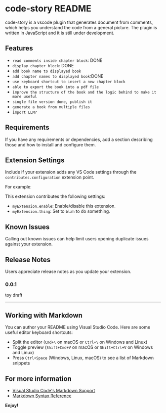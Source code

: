 # code-story README

code-story is a vscode plugin that generates document from comments, which helps you understand the code from a general picture. The plugin is written in JavaScript and it is still under development.
## Features
* `read comments inside chapter block`: DONE 
* `display chapter block`: DONE
* `add book name to displayed book`
* `add chapter names to displayed book`:DONE
* `use keyboard shortcut to insert a new chapter block`
* `able to export the book into a pdf file`
* `improve the structure of the book and the logic behind to make it more useful`
* `single file version done, publish it `
* `generate a book from multiple files`
* `import LLM?`
## Requirements

If you have any requirements or dependencies, add a section describing those and how to install and configure them.

## Extension Settings

Include if your extension adds any VS Code settings through the `contributes.configuration` extension point.

For example:

This extension contributes the following settings:

* `myExtension.enable`: Enable/disable this extension.
* `myExtension.thing`: Set to `blah` to do something.

## Known Issues

Calling out known issues can help limit users opening duplicate issues against your extension.

## Release Notes

Users appreciate release notes as you update your extension.

### 0.0.1
toy draft



---

## Working with Markdown

You can author your README using Visual Studio Code.  Here are some useful editor keyboard shortcuts:

* Split the editor (`Cmd+\` on macOS or `Ctrl+\` on Windows and Linux)
* Toggle preview (`Shift+Cmd+V` on macOS or `Shift+Ctrl+V` on Windows and Linux)
* Press `Ctrl+Space` (Windows, Linux, macOS) to see a list of Markdown snippets

## For more information

* [Visual Studio Code's Markdown Support](http://code.visualstudio.com/docs/languages/markdown)
* [Markdown Syntax Reference](https://help.github.com/articles/markdown-basics/)

**Enjoy!**
